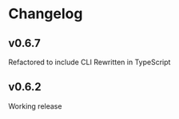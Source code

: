 # Changelog

## v0.6.7

Refactored to include CLI
Rewritten in TypeScript

## v0.6.2

Working release
